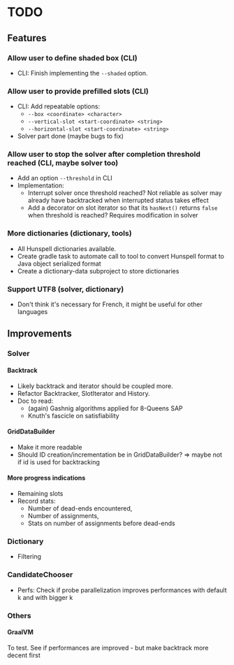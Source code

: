 # TODO

## Features

### Allow user to define shaded box (CLI)

- CLI: Finish implementing the `--shaded` option.

### Allow user to provide prefilled slots (CLI)

- CLI: Add repeatable options:
  - `--box <coordinate> <character>`
  - `--vertical-slot <start-coordinate> <string>`
  - `--horizontal-slot <start-coordinate> <string>`
- Solver part done (maybe bugs to fix)

### Allow user to stop the solver after completion threshold reached (CLI, maybe solver too)

- Add an option `--threshold` in CLI
- Implementation:
  - Interrupt solver once threshold reached? Not reliable as solver may already have backtracked
    when interrupted status takes effect
  - Add a decorator on slot iterator so that its `hasNext()` returns `false` when threshold is
    reached? Requires modification in solver

### More dictionaries (dictionary, tools)

- All Hunspell dictionaries available.
- Create gradle task to automate call to tool to convert Hunspell format to Java object serialized
  format
- Create a dictionary-data subproject to store dictionaries

### Support UTF8 (solver, dictionary)

- Don't think it's necessary for French, it might be useful for other languages

## Improvements

### Solver

#### Backtrack

- Likely backtrack and iterator should be coupled more.
- Refactor Backtracker, SlotIterator and History.
- Doc to read:
  - (again) Gashnig algorithms applied for 8-Queens SAP
  - Knuth's fascicle on satisfiability

#### GridDataBuilder

- Make it more readable
- Should ID creation/incrementation be in GridDataBuilder? => maybe not if id is used for
  backtracking

#### More progress indications

- Remaining slots
- Record stats:
  - Number of dead-ends encountered,
  - Number of assignments,
  - Stats on number of assignments before dead-ends

### Dictionary

- Filtering

### CandidateChooser

- Perfs: Check if probe parallelization improves performances with default k and with bigger k

### Others

#### GraalVM

To test. See if performances are improved - but make backtrack more decent first
